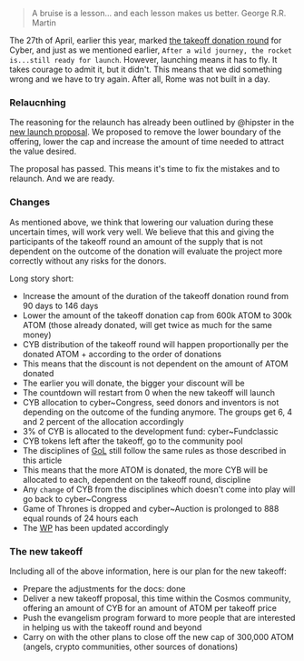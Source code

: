 > A bruise is a lesson... and each lesson makes us better. George R.R. Martin

The 27th of April, earlier this year, marked [the takeoff donation round](https://cyber.page/governance/2) for Cyber, and just as we mentioned earlier, `After a wild journey, the rocket is...still ready for launch`. However, launching means it has to fly. It takes courage to admit it, but it didn't. This means that we did something wrong and we have to try again. After all, Rome was not built in a day.

### Relaucnhing 
The reasoning for the relaunch has already been outlined by @hipster in the [new launch proposal](https://cyber.page/governance/5). We proposed to remove the lower boundary of the offering, lower the cap and increase the amount of time needed to attract the value desired.

The proposal has passed. This means it's time to fix the mistakes and to relaunch. And we are ready.

### Changes
As mentioned above, we think that lowering our valuation during these uncertain times, will work very well.  We believe that this and giving the participants of the takeoff round an amount of the supply that is not dependent on the outcome of the donation will evaluate the project more correctly without any risks for the donors. 

Long story short:

- Increase the amount of the duration of the takeoff donation round from 90 days to 146 days
- Lower the amount of the takeoff donation cap from 600k ATOM to 300k ATOM (those already donated, will get twice as much for the same money)
- CYB distribution of the takeoff round will happen proportionally per the donated ATOM + according to the order of donations
- This means that the discount is not dependent on the amount of ATOM donated
- The earlier you will donate, the bigger your discount will be
- The countdown will restart from 0 when the new takeoff will launch
- CYB allocation to cyber\~Congress, seed donors and inventors is not depending on the outcome of the funding anymore. The groups get 6, 4 and 2 percent of the allocation accordingly
- 3% of CYB is allocated to the development fund: cyber\~Fundclassic
- CYB tokens left after the takeoff, go to the community pool
- The disciplines of [GoL](https://cybercongress.ai/game-of-links/) still follow the same rules as those described in this article
- This means that the more ATOM is donated, the more CYB will be allocated to each, dependent on the takeoff round, discipline
- Any `change` of CYB from the disciplines which doesn't come into play will go back to cyber\~Congress
- Game of Thrones is dropped and cyber\~Auction is prolonged to 888 equal rounds of 24 hours each
- The [WP](https://ipfs.io/ipfs/QmQ1Vong13MDNxixDyUdjniqqEj8sjuNEBYMyhQU4gQgq3) has been updated accordingly 

### The new takeoff
Including all of the above information, here is our plan for the new takeoff:

- Prepare the adjustments for the docs: done
- Deliver a new takeoff proposal, this time within the Cosmos community, offering an amount of CYB for an amount of ATOM per takeoff price
- Push the evangelism program forward to more people that are interested in helping us with the takeoff round and beyond
- Carry on with the other plans to close off the new cap of 300,000 ATOM (angels, crypto communities, other sources of donations)

